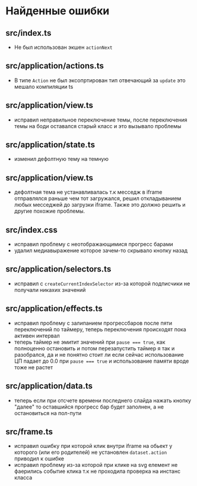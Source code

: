 # Найденные ошибки

## src/index.ts
  - Не был использован экшен `actionNext`

## src/application/actions.ts
  - В типе `Action` не был эксопртирован тип отвечающий за `update` это мешало компиляции ts

## src/application/view.ts
  - исправил неправильное переключение темы, после переключения темы на боди оставался старый класс и это вызывало проблемы

## src/application/state.ts
 - изменил дефолтную тему на темную

## src/application/view.ts
- дефолтная тема не устанавливалась т.к месседж в iframe отправлялся раньше чем тот загружался, решил откладыванием любых месседжей до загрузки iframe. Также это должно решить и другие похожие проблемы.

## src/index.css
- исправил проблему с неотображающимися прогресс барами
- удалил медиавыражение которое зачем-то скрывало кнопку назад

## src/application/selectors.ts
- исправил с `createCurrentIndexSelector` из-за которой подписчики не получали никахих значений

## src/application/effects.ts
- исправил проблему с залипанием прогрессбаров после пяти переключений по таймеру, теперь переключения происходят пока активен интервал
- теперь таймер не эмитит значений при `pause === true`, как полноценно остановить и потом перезапустить таймер я так и разобрался, да и не понятно стоит ли если сейчас использование ЦП падает до 0.0 при `pause === true` и использование памяти вроде тоже не растет

## src/application/data.ts
- теперь если при отсчете времени последнего слайда нажать кнопку "далее" то оставшийся прогресс бар будет заполнен, а не остановиться на пол-пути

## src/frame.ts
- исправил ошибку при которой клик внутри iframe на обьект у которого (или его родителей) не установлен `dataset.action` приводил к ошибке
- исправил проблему из-за которой при клике на svg елемент не фаерились событие клика т.к не проходила проверка на инстанс класса